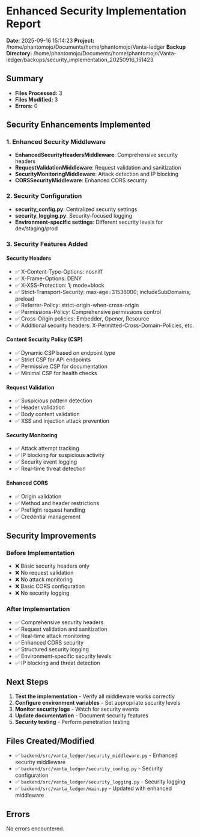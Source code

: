 
# Enhanced Security Implementation Report

**Date:** 2025-09-16 15:14:23
**Project:** /home/phantomojo/Documents/home/phantomojo/Vanta-ledger
**Backup Directory:** /home/phantomojo/Documents/home/phantomojo/Vanta-ledger/backups/security_implementation_20250916_151423

## Summary
- **Files Processed:** 3
- **Files Modified:** 3
- **Errors:** 0

## Security Enhancements Implemented

### 1. Enhanced Security Middleware
- **EnhancedSecurityHeadersMiddleware**: Comprehensive security headers
- **RequestValidationMiddleware**: Request validation and sanitization
- **SecurityMonitoringMiddleware**: Attack detection and IP blocking
- **CORSSecurityMiddleware**: Enhanced CORS security

### 2. Security Configuration
- **security_config.py**: Centralized security settings
- **security_logging.py**: Security-focused logging
- **Environment-specific settings**: Different security levels for dev/staging/prod

### 3. Security Features Added

#### Security Headers
- ✅ X-Content-Type-Options: nosniff
- ✅ X-Frame-Options: DENY
- ✅ X-XSS-Protection: 1; mode=block
- ✅ Strict-Transport-Security: max-age=31536000; includeSubDomains; preload
- ✅ Referrer-Policy: strict-origin-when-cross-origin
- ✅ Permissions-Policy: Comprehensive permissions control
- ✅ Cross-Origin policies: Embedder, Opener, Resource
- ✅ Additional security headers: X-Permitted-Cross-Domain-Policies, etc.

#### Content Security Policy (CSP)
- ✅ Dynamic CSP based on endpoint type
- ✅ Strict CSP for API endpoints
- ✅ Permissive CSP for documentation
- ✅ Minimal CSP for health checks

#### Request Validation
- ✅ Suspicious pattern detection
- ✅ Header validation
- ✅ Body content validation
- ✅ XSS and injection attack prevention

#### Security Monitoring
- ✅ Attack attempt tracking
- ✅ IP blocking for suspicious activity
- ✅ Security event logging
- ✅ Real-time threat detection

#### Enhanced CORS
- ✅ Origin validation
- ✅ Method and header restrictions
- ✅ Preflight request handling
- ✅ Credential management

## Security Improvements

### Before Implementation
- ❌ Basic security headers only
- ❌ No request validation
- ❌ No attack monitoring
- ❌ Basic CORS configuration
- ❌ No security logging

### After Implementation
- ✅ Comprehensive security headers
- ✅ Request validation and sanitization
- ✅ Real-time attack monitoring
- ✅ Enhanced CORS security
- ✅ Structured security logging
- ✅ Environment-specific security levels
- ✅ IP blocking and threat detection

## Next Steps

1. **Test the implementation** - Verify all middleware works correctly
2. **Configure environment variables** - Set appropriate security levels
3. **Monitor security logs** - Watch for security events
4. **Update documentation** - Document security features
5. **Security testing** - Perform penetration testing

## Files Created/Modified

- ✅ `backend/src/vanta_ledger/security_middleware.py` - Enhanced security middleware
- ✅ `backend/src/vanta_ledger/security_config.py` - Security configuration
- ✅ `backend/src/vanta_ledger/security_logging.py` - Security logging
- ✅ `backend/src/vanta_ledger/main.py` - Updated with enhanced middleware

## Errors
No errors encountered.
